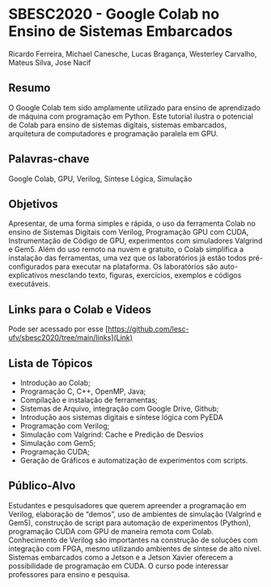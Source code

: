 # SBESC2020 - Google Colab no Ensino de Sistemas Embarcados

Ricardo Ferreira, Michael Canesche, Lucas Bragança, Westerley Carvalho, Mateus Silva, Jose Nacif

## Resumo

O Google Colab tem sido amplamente utilizado para ensino de aprendizado de máquina com programação em Python. Este tutorial ilustra o potencial de Colab para ensino de sistemas digitais, sistemas embarcados, arquitetura de computadores e programação paralela em GPU. 


## Palavras-chave

Google Colab, GPU, Verilog, Síntese Lógica, Simulação

## Objetivos

Apresentar, de uma forma simples e rápida, o uso da ferramenta Colab no ensino de Sistemas Digitais com Verilog, Programação GPU com CUDA, Instrumentação de Código de GPU, experimentos com simuladores Valgrind e Gem5. Além do uso remoto na nuvem e gratuito, o Colab simplifica a instalação das ferramentas, uma vez que os laboratórios já estão todos pré-configurados para executar na plataforma. Os laboratórios são auto-explicativos mesclando texto, figuras, exercícios, exemplos e códigos executáveis.

## Links para o Colab e Videos

Pode ser acessado por esse [https://github.com/lesc-ufv/sbesc2020/tree/main/links](Link)

## Lista de Tópicos

 - Introdução ao Colab;
 - Programação C, C++, OpenMP, Java;
 - Compilação e instalação de ferramentas;
 - Sistemas de Arquivo, integração com Google Drive, Github;
 - Introdução aos sistemas digitais e síntese lógica com PyEDA
 - Programação com Verilog;
 - Simulação com Valgrind: Cache e Predição de Desvios
 - Simulação com Gem5;
 - Programação CUDA;
 - Geração de Gráficos e automatização de experimentos com scripts.

## Público-Alvo

Estudantes e pesquisadores que querem apreender a programação em Verilog, elaboração de “demos”, uso de ambientes de simulação (Valgrind e Gem5), construção de script para automação de experimentos (Python), programação CUDA com GPU de maneira remota com Colab.  Conhecimento de Verilog são importantes na construção de soluções com integração com FPGA, mesmo utilizando ambientes de síntese de alto nível. Sistemas embarcados como a Jetson e a Jetson Xavier oferecem a possibilidade de programação em CUDA. O curso pode interessar professores para ensino e pesquisa.


